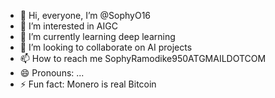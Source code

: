 - 👋 Hi, everyone, I’m @SophyO16
- 👀 I’m interested in AIGC
- 🌱 I’m currently learning deep learning
- 💞️ I’m looking to collaborate on AI projects
- 📫 How to reach me SophyRamodike950ATGMAILDOTCOM
- 😄 Pronouns: ...
- ⚡ Fun fact: Monero is real Bitcoin

<!---
SophyO16/SophyO16 is a ✨ special ✨ repository because its `README.md` (this file) appears on your GitHub profile.
You can click the Preview link to take a look at your changes.
--->
